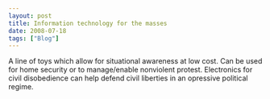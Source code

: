 ```yaml
---
layout: post
title: Information technology for the masses
date: 2008-07-18
tags: ["Blog"]
---
```


A line of toys which allow for situational awareness at low cost. Can be used for home security or to manage/enable nonviolent protest. Electronics for civil disobedience can help defend civil liberties in an opressive political regime.